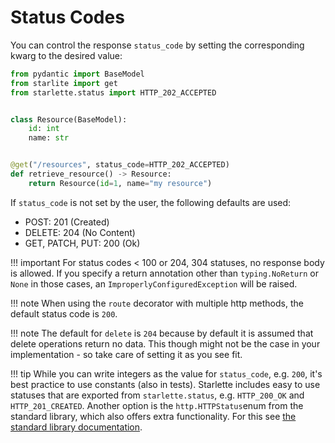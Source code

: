 # Status Codes

You can control the response `status_code` by setting the corresponding kwarg to the desired value:

```python
from pydantic import BaseModel
from starlite import get
from starlette.status import HTTP_202_ACCEPTED


class Resource(BaseModel):
    id: int
    name: str


@get("/resources", status_code=HTTP_202_ACCEPTED)
def retrieve_resource() -> Resource:
    return Resource(id=1, name="my resource")
```

If `status_code` is not set by the user, the following defaults are used:

- POST: 201 (Created)
- DELETE: 204 (No Content)
- GET, PATCH, PUT: 200 (Ok)

!!! important
    For status codes < 100 or 204, 304 statuses, no response body is allowed. If you specify a return annotation other
    than `typing.NoReturn` or `None` in those cases, an `ImproperlyConfiguredException` will be raised.

!!! note
    When using the `route` decorator with multiple http methods, the default status code is `200`.

!!! note
    The default for `delete` is `204` because by default it is assumed that delete operations return no data.
    This though might not be the case in your implementation - so take care of setting it as you see fit.

!!! tip
    While you can write integers as the value for `status_code`, e.g. `200`, it's best practice to use constants (also in
    tests). Starlette includes easy to use statuses that are exported from `starlette.status`, e.g. `HTTP_200_OK`
    and `HTTP_201_CREATED`. Another option is the `http.HTTPStatus`enum from the standard library, which also offers
    extra functionality. For this see [the standard library documentation](https://docs.python.org/3/library/http.html#http.HTTPStatus).
